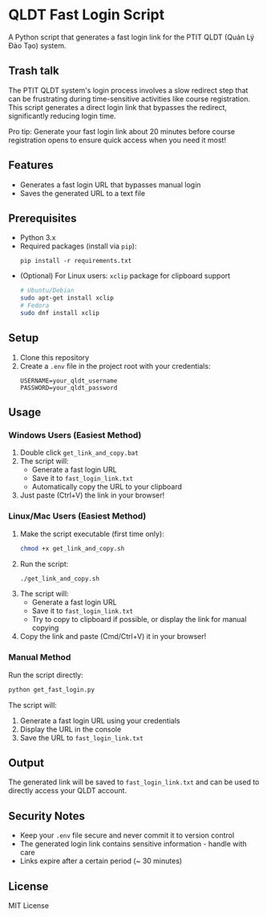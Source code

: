 # QLDT Fast Login Script

A Python script that generates a fast login link for the PTIT QLDT (Quản Lý Đào Tạo) system.

## Trash talk

The PTIT QLDT system's login process involves a slow redirect step that can be frustrating during time-sensitive activities like course registration. This script generates a direct login link that bypasses the redirect, significantly reducing login time.

Pro tip: Generate your fast login link about 20 minutes before course registration opens to ensure quick access when you need it most!

## Features

-   Generates a fast login URL that bypasses manual login
-   Saves the generated URL to a text file

## Prerequisites

-   Python 3.x
-   Required packages (install via `pip`):
    ```
    pip install -r requirements.txt
    ```
-   (Optional) For Linux users: `xclip` package for clipboard support
    ```bash
    # Ubuntu/Debian
    sudo apt-get install xclip
    # Fedora
    sudo dnf install xclip
    ```

## Setup

1. Clone this repository
2. Create a `.env` file in the project root with your credentials:
    ```
    USERNAME=your_qldt_username
    PASSWORD=your_qldt_password
    ```

## Usage

### Windows Users (Easiest Method)

1. Double click `get_link_and_copy.bat`
2. The script will:
    - Generate a fast login URL
    - Save it to `fast_login_link.txt`
    - Automatically copy the URL to your clipboard
3. Just paste (Ctrl+V) the link in your browser!

### Linux/Mac Users (Easiest Method)

1. Make the script executable (first time only):
    ```bash
    chmod +x get_link_and_copy.sh
    ```
2. Run the script:
    ```bash
    ./get_link_and_copy.sh
    ```
3. The script will:
    - Generate a fast login URL
    - Save it to `fast_login_link.txt`
    - Try to copy to clipboard if possible, or display the link for manual copying
4. Copy the link and paste (Cmd/Ctrl+V) it in your browser!

### Manual Method

Run the script directly:

```bash
python get_fast_login.py
```

The script will:

1. Generate a fast login URL using your credentials
2. Display the URL in the console
3. Save the URL to `fast_login_link.txt`

## Output

The generated link will be saved to `fast_login_link.txt` and can be used to directly access your QLDT account.

## Security Notes

-   Keep your `.env` file secure and never commit it to version control
-   The generated login link contains sensitive information - handle with care
-   Links expire after a certain period (~ 30 minutes)

## License

MIT License
